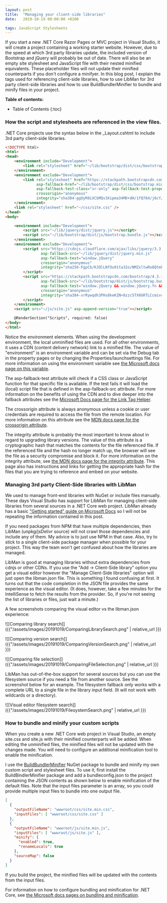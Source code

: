 ```yaml
---
layout: post
title:  "Managing your client-side libraries"
date:   2019-10-19 00:00:00 +0100

tags: JavaScript Stylesheets
---
```


If you start a new .NET Core Razor Pages or MVC project in Visual Studio, it will create a project containing a working starter website. However, due to the speed at which 3rd party libraries update, the included version of Bootstrap and jQuery will probably be out of date. There will also be an empty site stylesheet and JavaScript file with their nested minified equivalents. These placeholder files will not update their minified counterparts if you don't configure a minifyer.  In this blog post, I explain the tags used for referencing client-side libraries, how to use LibMan for 3rd party client-side libraries and how to use BuildBundlerMinifier to bundle and minify files in your project. 


**Table of contents:**
* Table of Contents
{:toc}
### How the script and stylesheets are referenced in the view files.

.NET Core projects use the syntax below in the _Layout.cshtml to include 3rd party client-side libraries.

```html
<!DOCTYPE html>
<html>
<head> 
    <environment include="Development">
        <link rel="stylesheet" href="~/lib/bootstrap/dist/css/bootstrap.css" />
    </environment>
    <environment exclude="Development">
        <link rel="stylesheet" href="https://stackpath.bootstrapcdn.com/bootstrap/4.3.1/css/bootstrap.min.css"
              asp-fallback-href="~/lib/bootstrap/dist/css/bootstrap.min.css"
              asp-fallback-test-class="sr-only" asp-fallback-test-property="position" asp-fallback-test-value="absolute"
              crossorigin="anonymous"
              integrity="sha384-ggOyR0iXCbMQv3Xipma34MD+dH/1fQ784/j6cY/iJTQUOhcWr7x9JvoRxT2MZw1T"/>
    </environment>
    <link rel="stylesheet" href="~/css/site.css" />
</head>
<body>

    <environment include="Development">
        <script src="~/lib/jquery/dist/jquery.js"></script>
        <script src="~/lib/bootstrap/dist/js/bootstrap.bundle.js"></script>
    </environment>
    <environment exclude="Development">
        <script src="https://cdnjs.cloudflare.com/ajax/libs/jquery/3.3.1/jquery.min.js"
                asp-fallback-src="~/lib/jquery/dist/jquery.min.js"
                asp-fallback-test="window.jQuery"
                crossorigin="anonymous"
                integrity="sha256-FgpCb/KJQlLNfOu91ta32o/NMZxltwRo8QtmkMRdAu8=">
        </script>
        <script src="https://stackpath.bootstrapcdn.com/bootstrap/4.3.1/js/bootstrap.bundle.min.js"
                asp-fallback-src="~/lib/bootstrap/dist/js/bootstrap.bundle.min.js"
                asp-fallback-test="window.jQuery && window.jQuery.fn && window.jQuery.fn.modal"
                crossorigin="anonymous"
                integrity="sha384-xrRywqdh3PHs8keKZN+8zzc5TX0GRTLCcmivcbNJWm2rs5C8PRhcEn3czEjhAO9o">
        </script>
    </environment>
    <script src="~/js/site.js" asp-append-version="true"></script>

    @RenderSection("Scripts", required: false)
</body>
</html>
```

Notice the environment elements. When using the development environment, the local unminified files are used. For all other environments, it uses a CDN (content delivery network) link to a minified file. The value of "environment" is an environment variable and can be set via the Debug tab in the property pages or by changing the Properties/launchsettings file. For more information on using the environment variable see [the Microsoft docs page on this variable](https://docs.microsoft.com/en-us/aspnet/core/fundamentals/environments).

The asp-fallback-test attribute will check if a CSS class or JavaScript function for that specific file is available. If the test fails it will load the (local) script file that is defined in the asp-fallback-src attribute. For more information on the benefits of using the CDN and to dive deeper into the fallback attributes see the [Microsoft Docs page for the Link Tag Helper](https://docs.microsoft.com/en-us/aspnet/core/mvc/views/tag-helpers/built-in/link-tag-helper).

The crossorigin attribute is always anonymous unless a cookie or user credentials are required to access the file from the remote location. For more information on this attribute see the [MDN docs page for the crossorigin attribute](https://developer.mozilla.org/en-US/docs/Web/HTML/CORS_settings_attributes). 

The integrity attribute is probably the most important to know about in regard to upgrading library versions. The value of this attribute is a cryptographic hash that matches the contents for the file referenced file. If the referenced file and the hash no longer match up, the browser will see the file as a security compromise and block it. For more information on the integrity attribute, see [the MDN docs page for the integrity attribute](https://developer.mozilla.org/en-US/docs/Web/Security/Subresource_Integrity). This page also has instructions and links for getting the appropriate hash for the files that you are trying to reference and embed on your website. 

### Managing 3rd party Client-Side libraries with LibMan

We used to manage front-end libraries with NuGet or include files manually. These days Visual Studio has support for LibMan for managing client-side libraries from several sources in a .NET Core web project. LibMan already has a basic ["Getting started" guide on Microsoft Docs](https://docs.microsoft.com/en-us/aspnet/core/client-side/libman/libman-vs) so I will not be repeating the information contained in this post.

If you need packages from NPM that have multiple dependencies, then LibMan (unpkg/jsDelivr source) will not crawl those dependencies and include any  of them. My advice is to just use NPM in that case. Also, try to stick to a single client-side package manager when possible for your project. This way the team won't get confused about how the libraries are managed. 

LibMan is good at managing libraries without extra dependencies from cdnjs or other CDNs. If you use the "Add -> Client-Side library" option you get a visual editor however the "Manage Client-Side libraries" option will just open the libman.json file. This is something I found confusing at first. It turns out that the code completion in the JSON file provides the same experience as the visual editor. (It does, however, take a few minutes for the IntelliSense to fetch the results from the provider. So, if you're not seeing the list of libraries or files, just wait a minute.)

A few screenshots comparing the visual editor vs the libman.json experience:

![[Comparing library search]]({{"/assets/images/20191019/ComparingLibrarySearch.png" | relative_url }})

![[Comparing version search]]({{"/assets/images/20191019/ComparingVersionSearch.png" | relative_url }})

![[Comparing file selection]]({{"/assets/images/20191019/ComparingFileSelection.png" | relative_url }})

LibMan has out-of-the-box support for several sources but you can use the filesystem source if you need a file from another source. See the screenshot below for an example. The filesystem fallback only works with a complete URL to a single file in the library input field. (It will not work with wildcards or a directory).

![[Visual editor filesystem search]]({{"/assets/images/20191019/FilesystemSearch.png" | relative_url }})

### How to bundle and minify your custom scripts 

When you create a new .NET Core web project in Visual Studio, an empty site.css and site.js with their minified counterparts will be added. When editing the unminified files, the minified files will not be updated with the changes made. You will need to configure an additional minification tool to enable the minification.

I use the [BuildBundlerMinifier](https://github.com/madskristensen/BundlerMinifier) NuGet package to bundle and minify my own custom script and stylesheet files. To use it, first install the BuildBindlerMinifier package and add a  bundleconfig.json to the project containing the JSON contents as shown below to enable minification of the default files. Note that the input files parameter is an array, so you could provide multiple input files to bundle into one output file.

```json
[
  {
    "outputFileName": "wwwroot/css/site.min.css",
    "inputFiles": [ "wwwroot/css/site.css" ]
  },
  {
    "outputFileName": "wwwroot/js/site.min.js",
    "inputFiles": [ "wwwroot/js/site.js" ],
    "minify": {
      "enabled": true,
      "renameLocals": true
    },
    "sourceMap": false
  }
]
```



If you build the project, the minified files will be updated with the contents from the input files.

For information on how to configure bundling and minification for .NET Core, see [the Microsoft docs pages on bundling and minification](https://docs.microsoft.com/en-us/aspnet/core/client-side/bundling-and-minification).



